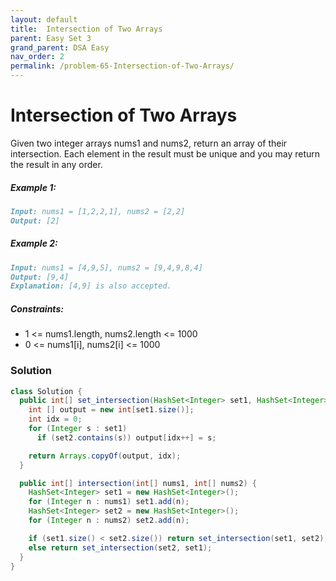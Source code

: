 ```yaml
---
layout: default
title:  Intersection of Two Arrays
parent: Easy Set 3
grand_parent: DSA Easy
nav_order: 2
permalink: /problem-65-Intersection-of-Two-Arrays/
---
```

# Intersection of Two Arrays

Given two integer arrays nums1 and nums2, return an array of their intersection. Each element in the result must be unique and you may return the result in any order.

##### Example 1:
```markdown
Input: nums1 = [1,2,2,1], nums2 = [2,2]
Output: [2]
```
##### Example 2:
```markdown
Input: nums1 = [4,9,5], nums2 = [9,4,9,8,4]
Output: [9,4]
Explanation: [4,9] is also accepted.
```
##### Constraints:
* 1 <= nums1.length, nums2.length <= 1000
* 0 <= nums1[i], nums2[i] <= 1000

### Solution
```java
class Solution {
  public int[] set_intersection(HashSet<Integer> set1, HashSet<Integer> set2) {
    int [] output = new int[set1.size()];
    int idx = 0;
    for (Integer s : set1)
      if (set2.contains(s)) output[idx++] = s;

    return Arrays.copyOf(output, idx);
  }

  public int[] intersection(int[] nums1, int[] nums2) {
    HashSet<Integer> set1 = new HashSet<Integer>();
    for (Integer n : nums1) set1.add(n);
    HashSet<Integer> set2 = new HashSet<Integer>();
    for (Integer n : nums2) set2.add(n);

    if (set1.size() < set2.size()) return set_intersection(set1, set2);
    else return set_intersection(set2, set1);
  }
}
```